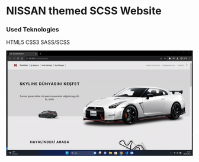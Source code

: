# NISSAN themed SCSS Website

<h3>Used Teknologies</h3>
<p>HTML5 CSS3 SASS/SCSS</p>

<img src="images/nissan.gif"/>
